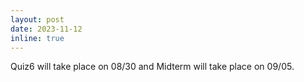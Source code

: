 ```yaml
---
layout: post
date: 2023-11-12
inline: true
---
```


Quiz6 will take place on 08/30 and Midterm will take place on 09/05.
